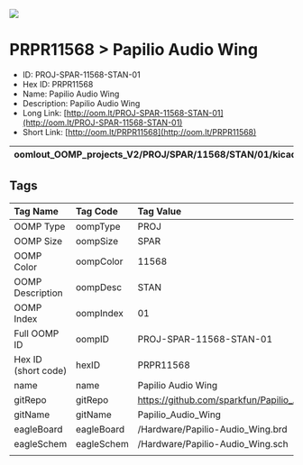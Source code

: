 


  
![][im]
# PRPR11568 > Papilio Audio Wing

- ID: PROJ-SPAR-11568-STAN-01
- Hex ID: PRPR11568
- Name: Papilio Audio Wing
- Description: Papilio Audio Wing
- Long Link: [http://oom.lt/PROJ-SPAR-11568-STAN-01](http://oom.lt/PROJ-SPAR-11568-STAN-01)
- Short Link: [http://oom.lt/PRPR11568](http://oom.lt/PRPR11568)
  

|oomlout_OOMP_projects_V2/PROJ/SPAR/11568/STAN/01/kicadPcb3dFront.png|oomlout_OOMP_projects_V2/PROJ/SPAR/11568/STAN/01/kicadPcb3dBack.png|oomlout_OOMP_projects_V2/PROJ/SPAR/11568/STAN/01/kicadPcb3d.png||
| :---: | :---: | :---: | :---: |

## Tags
  

|Tag Name|Tag Code|Tag Value|
| :--- | :--- | :--- |
|OOMP Type|oompType|PROJ|
|OOMP Size|oompSize|SPAR|
|OOMP Color|oompColor|11568|
|OOMP Description|oompDesc|STAN|
|OOMP Index|oompIndex|01|
|Full OOMP ID|oompID|PROJ-SPAR-11568-STAN-01|
|Hex ID (short code)|hexID|PRPR11568|
|name|name|Papilio Audio Wing|
|gitRepo|gitRepo|https://github.com/sparkfun/Papilio_Audio_Wing|
|gitName|gitName|Papilio_Audio_Wing|
|eagleBoard|eagleBoard|/Hardware/Papilio-Audio_Wing.brd|
|eagleSchem|eagleSchem|/Hardware/Papilio-Audio_Wing.sch|
||||



[im]: PROJ/SPAR/11568/STAN/01/kicadPcb3d_450.png
